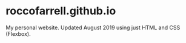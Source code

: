 # roccofarrell.github.io
My personal website. Updated August 2019 using just HTML and CSS (Flexbox).